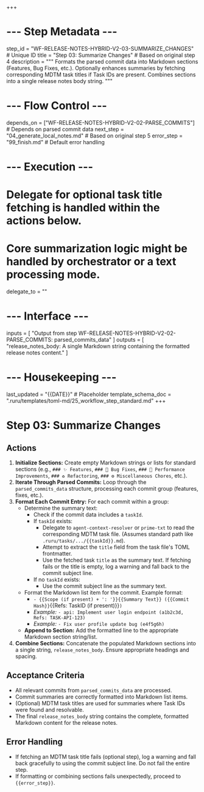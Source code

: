 +++
# --- Step Metadata ---
step_id = "WF-RELEASE-NOTES-HYBRID-V2-03-SUMMARIZE_CHANGES" # Unique ID
title = "Step 03: Summarize Changes" # Based on original step 4
description = """
Formats the parsed commit data into Markdown sections (Features, Bug Fixes, etc.).
Optionally enhances summaries by fetching corresponding MDTM task titles if Task IDs are present.
Combines sections into a single release notes body string.
"""

# --- Flow Control ---
depends_on = ["WF-RELEASE-NOTES-HYBRID-V2-02-PARSE_COMMITS"] # Depends on parsed commit data
next_step = "04_generate_local_notes.md" # Based on original step 5
error_step = "99_finish.md" # Default error handling

# --- Execution ---
# Delegate for optional task title fetching is handled within the actions below.
# Core summarization logic might be handled by orchestrator or a text processing mode.
delegate_to = ""

# --- Interface ---
inputs = [
    "Output from step WF-RELEASE-NOTES-HYBRID-V2-02-PARSE_COMMITS: parsed_commits_data"
]
outputs = [
    "release_notes_body: A single Markdown string containing the formatted release notes content."
]

# --- Housekeeping ---
last_updated = "{{DATE}}" # Placeholder
template_schema_doc = ".ruru/templates/toml-md/25_workflow_step_standard.md"
+++

# Step 03: Summarize Changes

## Actions

1.  **Initialize Sections:** Create empty Markdown strings or lists for standard sections (e.g., `### ✨ Features`, `### 🐞 Bug Fixes`, `### 🚀 Performance Improvements`, `### ♻️ Refactoring`, `### ⚙️ Miscellaneous Chores`, etc.).
2.  **Iterate Through Parsed Commits:** Loop through the `parsed_commits_data` structure, processing each commit group (features, fixes, etc.).
3.  **Format Each Commit Entry:** For each commit within a group:
    *   Determine the summary text:
        *   Check if the commit data includes a `taskId`.
        *   If `taskId` exists:
            *   Delegate to `agent-context-resolver` or `prime-txt` to read the corresponding MDTM task file. (Assumes standard path like `.ruru/tasks/.../{{taskId}}.md`).
            *   Attempt to extract the `title` field from the task file's TOML frontmatter.
            *   Use the fetched task `title` as the summary text. If fetching fails or the title is empty, log a warning and fall back to the commit subject line.
        *   If no `taskId` exists:
            *   Use the commit subject line as the summary text.
    *   Format the Markdown list item for the commit. Example format:
        *   `- {{Scope (if present) + ': '}}{{Summary Text}} ({{Commit Hash}}`{{Refs: TaskID (if present)}}`)`
        *   *Example:* `- api: Implement user login endpoint (a1b2c3d, Refs: TASK-API-123)`
        *   *Example:* `- Fix user profile update bug (e4f5g6h)`
    *   **Append to Section:** Add the formatted line to the appropriate Markdown section string/list.
4.  **Combine Sections:** Concatenate the populated Markdown sections into a single string, `release_notes_body`. Ensure appropriate headings and spacing.

## Acceptance Criteria

*   All relevant commits from `parsed_commits_data` are processed.
*   Commit summaries are correctly formatted into Markdown list items.
*   (Optional) MDTM task titles are used for summaries where Task IDs were found and resolvable.
*   The final `release_notes_body` string contains the complete, formatted Markdown content for the release notes.

## Error Handling

*   If fetching an MDTM task title fails (optional step), log a warning and fall back gracefully to using the commit subject line. Do not fail the entire step.
*   If formatting or combining sections fails unexpectedly, proceed to `{{error_step}}`.